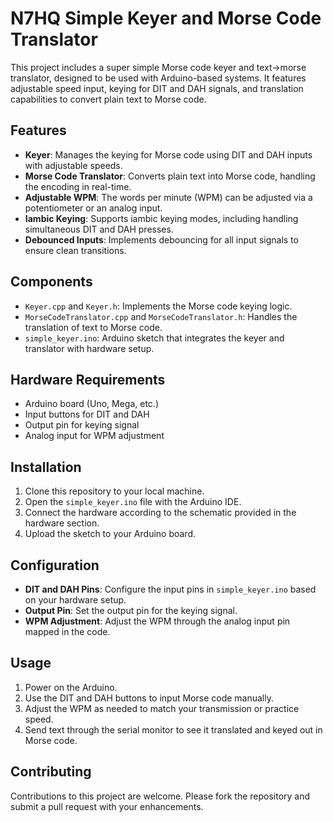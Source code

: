 # N7HQ Simple Keyer and Morse Code Translator

This project includes a super simple Morse code keyer and text->morse translator, designed to be used with Arduino-based systems. It features adjustable speed input, keying for DIT and DAH signals, and translation capabilities to convert plain text to Morse code.

## Features

- **Keyer**: Manages the keying for Morse code using DIT and DAH inputs with adjustable speeds.
- **Morse Code Translator**: Converts plain text into Morse code, handling the encoding in real-time.
- **Adjustable WPM**: The words per minute (WPM) can be adjusted via a potentiometer or an analog input.
- **Iambic Keying**: Supports iambic keying modes, including handling simultaneous DIT and DAH presses.
- **Debounced Inputs**: Implements debouncing for all input signals to ensure clean transitions.

## Components

- `Keyer.cpp` and `Keyer.h`: Implements the Morse code keying logic.
- `MorseCodeTranslator.cpp` and `MorseCodeTranslator.h`: Handles the translation of text to Morse code.
- `simple_keyer.ino`: Arduino sketch that integrates the keyer and translator with hardware setup.

## Hardware Requirements

- Arduino board (Uno, Mega, etc.)
- Input buttons for DIT and DAH
- Output pin for keying signal
- Analog input for WPM adjustment

## Installation

1. Clone this repository to your local machine.
2. Open the `simple_keyer.ino` file with the Arduino IDE.
3. Connect the hardware according to the schematic provided in the hardware section.
4. Upload the sketch to your Arduino board.

## Configuration

- **DIT and DAH Pins**: Configure the input pins in `simple_keyer.ino` based on your hardware setup.
- **Output Pin**: Set the output pin for the keying signal.
- **WPM Adjustment**: Adjust the WPM through the analog input pin mapped in the code.

## Usage

1. Power on the Arduino.
2. Use the DIT and DAH buttons to input Morse code manually.
3. Adjust the WPM as needed to match your transmission or practice speed.
4. Send text through the serial monitor to see it translated and keyed out in Morse code.

## Contributing

Contributions to this project are welcome. Please fork the repository and submit a pull request with your enhancements.
